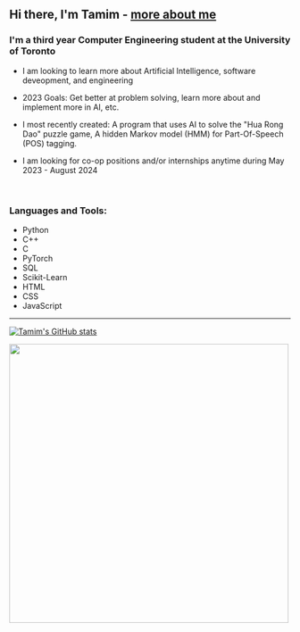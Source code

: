 ## Hi there, I'm Tamim - [more about me][website]

### I'm a third year Computer Engineering student at the University of Toronto
- I am looking to learn more about Artificial Intelligence, software deveopment, and engineering  
- 2023 Goals: Get better at problem solving, learn more about and implement more in AI, etc.    
  
- I most recently created: A program that uses AI to solve the "Hua Rong Dao" puzzle game, A hidden Markov model (HMM) for Part-Of-Speech (POS) tagging.
- I am looking for co-op positions and/or internships anytime during May 2023  -  August 2024   
  
<br />

### Languages and Tools:
- Python
- C++
- C 
- PyTorch
- SQL
- Scikit-Learn
- HTML   
- CSS 
- JavaScript 

---
[![Tamim's GitHub stats](https://github-readme-stats.vercel.app/api?username=Tamim1236)](https://github.com/anuraghazra/github-readme-stats)

<img src="https://wakatime.com/share/@462c5d36-a0f9-4ab0-8750-3eb2c3418696/ce715228-4eca-439b-a7fc-8da3a5af8337.svg" height = "500" width = "500" />



[website]: https://www.linkedin.com/in/tamim-hasan-4b6432250/
